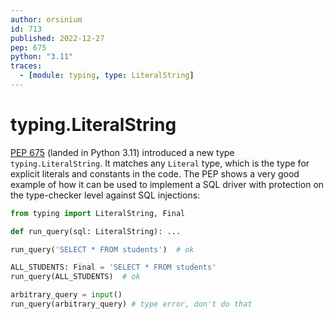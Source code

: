 ```yaml
---
author: orsinium
id: 713
published: 2022-12-27
pep: 675
python: "3.11"
traces:
  - [module: typing, type: LiteralString]
---
```


# typing.LiteralString

[PEP 675](https://peps.python.org/pep-0675/) (landed in Python 3.11) introduced a new type `typing.LiteralString`. It matches any `Literal` type, which is the type for explicit literals and constants in the code. The PEP shows a very good example of how it can be used to implement a SQL driver with protection on the type-checker level against SQL injections:

```python
from typing import LiteralString, Final

def run_query(sql: LiteralString): ...

run_query('SELECT * FROM students')  # ok

ALL_STUDENTS: Final = 'SELECT * FROM students'
run_query(ALL_STUDENTS)  # ok

arbitrary_query = input()
run_query(arbitrary_query) # type error, don't do that
```
